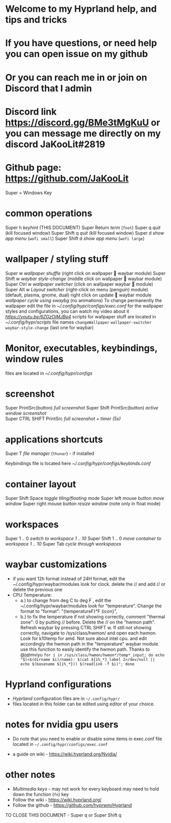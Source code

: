 # Welcome to my Hyprland help, and tips and tricks #
# If you have questions, or need help you can open issue on my github
# Or you can reach me in or join on Discord that I admin
# Discord link https://discord.gg/BMe3tMgKuU  or you can message me directly on my discord JaKooLit#2819
# Github page: https://github.com/JaKooLit

  Super = Windows Key

# common operations
  Super          h        *keyhint* (THIS DOCUMENT)
  Super          Return   *term* (`foot`)
  Super          q        *quit* (kill focused window)
  Super   Shift  q        *quit* (kill focused window)
  Super          d        *show app menu* (`wofi small`)
  Super   Shift  d        *show app menu* (`wofi large`)

# wallpaper / styling stuff
  Super           w       *wallpaper shuffle* (right click on wallpaper   waybar module)
  Super   Shift   w       *waybar style-change* (middle click on wallpaper   waybar module)
  Super   Ctrl    w       *wallpaper switcher* (click on wallpaper waybar    module)
  Super   Alt     w       *Layout switcher* (right-click on menu (penguin) module) (default, plasma, gnome, dual)
  right click on update   waybar module  *wallpaper cycle using swaybg* (no animations)
  To change permanently the wallpaper edit the file in *~/.config/hypr/configs/exec.conf*
  for the wallpaper styles and configurations, you can watch my video about it *https://youtu.be/6ZGzOjMJBe4*
  scripts for wallpaper stuff are located in *~/.config/hypr/scripts* file names `changeWallpaper` `wallpaper-switcher` `waybar-style-change` (last one for waybar)

# Monitor, executables, keybindings, window rules
  files are located in *~/.config/hypr/configs*

# screenshot
  Super PrintSrc(button)       *full screenshot*
  Super Shift PrintSrc(button) *active window screenshot*         
  Super CTRL SHIFT PrintSrc    *full screenshot + timer (5s)*

# applications shortcuts
  Super   T		  *file manager* (`thunar`) - if installed

  Keybindings file is located here *~/.config/hypr/configs/keybinds.conf*
  
# container layout
 
  Super   Shift   Space       *toggle tiling/floating mode*
  Super   left mouse button   *move window*
  Super   right mouse button  *resize window* (note only in float mode)


# workspaces
  Super         1 .. 0    *switch to workspace 1 .. 10*
  Super  Shift  1 .. 0    *move container to workspace 1 .. 10*
  Super   Tab             *cycle through workspaces*

# waybar customizations
  - if you want 12h format instead of 24H format, edit the ~/.config/hypr/waybar/modules look for clock. delete the // and add // or delete the previous one
  - CPU Temperature:
    - a.) to change from deg C to deg F , edit the ~/.config/hypr/waybar/modules look for "temperature". Change the format to "format": "{temperatureF}°F {icon}",
    - b.) to fix the temperature if not showing correctly, comment "thermal zone": 0 by putting // before. Delete the // on the "hwmon path". Refresh waybar by pressing CTRL SHIFT w. If still not showing correctly, navigate to /sys/class/hwmon/ and open each hwmon. Look for k10temp for amd. Not sure about intel cpu. and edit accordingly the hwmon path in the "temperature" waybar module. use this function to easily identify the hwmon path. Thanks to @jqtmviyu
    ``` for i in /sys/class/hwmon/hwmon*/temp*_input; do echo "$(<$(dirname $i)/name): $(cat ${i%_*}_label 2>/dev/null || echo $(basename ${i%_*})) $(readlink -f $i)"; done ```
    
# Hyprland configurations
  - *Hyprland* configuration files are in `~/.config/hypr/`
  - files located in this folder can be edited using editor of your choice.

# notes for nvidia gpu users
  - Do note that you need to enable or disable some items in exec.conf file located in `~/.config/hypr/configs/exec.conf`
  
  - a guide on wiki - https://wiki.hyprland.org/Nvidia/


# other notes
  - *Multimedia keys* - may not work for every keyboard may need to hold down the function (`fn`) key
  - Follow the wiki - https://wiki.hyprland.org/
  - Follow the github - https://github.com/hyprwm/Hyprland



TO CLOSE THIS DOCUMENT - Super q or Super Shift q
